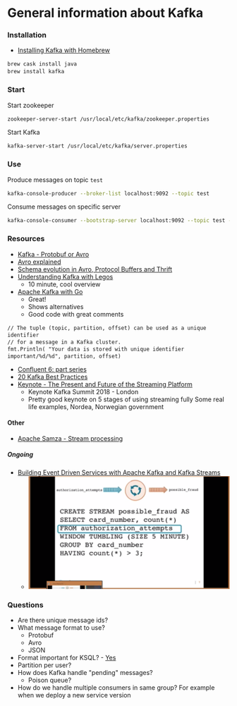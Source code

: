 # General information about Kafka

### Installation

* [Installing Kafka with Homebrew](https://medium.com/@Ankitthakur/apache-kafka-installation-on-mac-using-homebrew-a367cdefd273)

```bash
brew cask install java
brew install kafka
```

### Start

Start zookeeper

```bash
zookeeper-server-start /usr/local/etc/kafka/zookeeper.properties
```

Start Kafka

```bash
kafka-server-start /usr/local/etc/kafka/server.properties
```

### Use

Produce messages on topic `test`

```bash
kafka-console-producer --broker-list localhost:9092 --topic test
```

Consume messages on specific server

```bash
kafka-console-consumer --bootstrap-server localhost:9092 --topic test --from-beginning
```

### Resources

* [Kafka - Protobuf or Avro](https://medium.com/@felipedutratine/kafka-protobuf-or-avro-178c629b7327)
* [Avro explained](https://www.confluent.io/blog/avro-kafka-data/)
* [Schema evolution in Avro, Protocol Buffers and Thrift](http://martin.kleppmann.com/2012/12/05/schema-evolution-in-avro-protocol-buffers-thrift.html)
* [Understanding Kafka with Legos](https://youtu.be/Q5wOegcVa8E)
  * 10 minute, cool overview
* [Apache Kafka with Go](https://medium.com/@jawadahmadd/apache-kafka-with-go-f67986afb9a9)
  * Great!
  * Shows alternatives
  * Good code with great comments

```golang
// The tuple (topic, partition, offset) can be used as a unique identifier
// for a message in a Kafka cluster.
fmt.Println( "Your data is stored with unique identifier important/%d/%d", partition, offset)
```

* [Confluent 6: part series](https://www.confluent.io/blog/data-dichotomy-rethinking-the-way-we-treat-data-and-services/)
* [20 Kafka Best Practices](https://blog.newrelic.com/engineering/kafka-best-practices/)
* [Keynote - The Present and Future of the Streaming Platform](https://youtu.be/eublKlalobg)
  * Keynote Kafka Summit 2018 - London
  * Pretty good keynote on 5 stages of using streaming fully
Some real life examples, Nordea, Norwegian government

#### Other

* [Apache Samza - Stream processing](http://samza.apache.org/)

##### Ongoing

* [Building Event Driven Services with Apache Kafka and Kafka Streams](https://www.youtube.com/watch?v=p9wcx3aTjuo)
  * ![image](image_ksql.png)

### Questions

* Are there unique message ids?
* What message format to use?
  * Protobuf
  * Avro
  * JSON
* Format important for KSQL? - [Yes](https://medium.com/@felipedutratine/kafka-protobuf-or-avro-178c629b7327)
* Partition per user?
* How does Kafka handle "pending" messages?
  * Poison queue?
* How do we handle multiple consumers in same group? For example when we deploy a new service version

